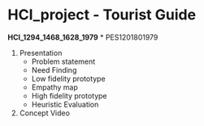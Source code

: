# HCI_project - Tourist Guide
**HCI_1294_1468_1628_1979**
*
PES1201801979

1) Presentation
    - Problem statement
    - Need Finding
    - Low fidelity prototype
    - Empathy map
    - High fidelity prototype
    - Heuristic Evaluation
 2) Concept Video

 
